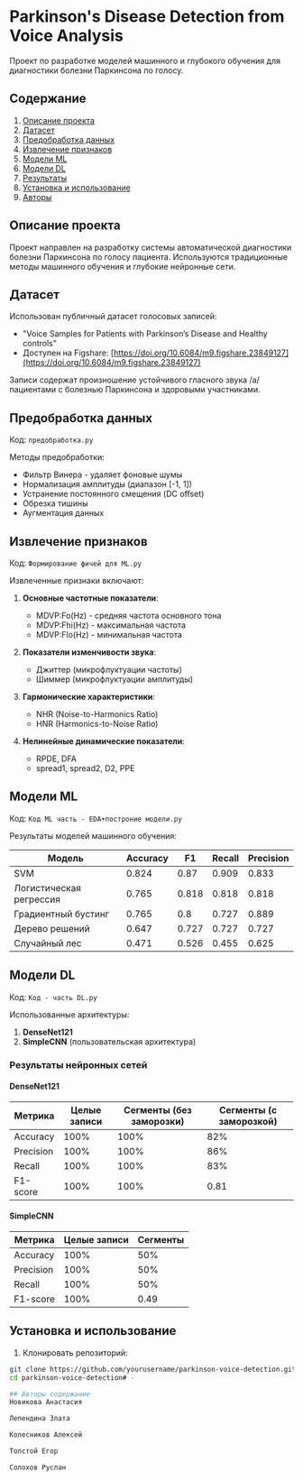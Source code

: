 # Parkinson's Disease Detection from Voice Analysis

Проект по разработке моделей машинного и глубокого обучения для диагностики болезни Паркинсона по голосу.

## Содержание
1. [Описание проекта](#описание-проекта)
2. [Датасет](#датасет)
3. [Предобработка данных](#предобработка-данных)
4. [Извлечение признаков](#извлечение-признаков)
5. [Модели ML](#модели-ml)
6. [Модели DL](#модели-dl)
7. [Результаты](#результаты)
8. [Установка и использование](#установка-и-использование)
9. [Авторы](#авторы)

## Описание проекта

Проект направлен на разработку системы автоматической диагностики болезни Паркинсона по голосу пациента. Используются традиционные методы машинного обучения и глубокие нейронные сети.

## Датасет

Использован публичный датасет голосовых записей:
- "Voice Samples for Patients with Parkinson’s Disease and Healthy controls"
- Доступен на Figshare: [https://doi.org/10.6084/m9.figshare.23849127](https://doi.org/10.6084/m9.figshare.23849127)

Записи содержат произношение устойчивого гласного звука /a/ пациентами с болезнью Паркинсона и здоровыми участниками.

## Предобработка данных

Код: `предобработка.py`

Методы предобработки:
- Фильтр Винера - удаляет фоновые шумы
- Нормализация амплитуды (диапазон [-1, 1])
- Устранение постоянного смещения (DC offset)
- Обрезка тишины
- Аугментация данных

## Извлечение признаков

Код: `Формирование фичей для ML.py`

Извлеченные признаки включают:
1. **Основные частотные показатели**:
   - MDVP:Fo(Hz) - средняя частота основного тона
   - MDVP:Fhi(Hz) - максимальная частота
   - MDVP:Flo(Hz) - минимальная частота

2. **Показатели изменчивости звука**:
   - Джиттер (микрофлуктуации частоты)
   - Шиммер (микрофлуктуации амплитуды)

3. **Гармонические характеристики**:
   - NHR (Noise-to-Harmonics Ratio)
   - HNR (Harmonics-to-Noise Ratio)

4. **Нелинейные динамические показатели**:
   - RPDE, DFA
   - spread1, spread2, D2, PPE

## Модели ML

Код: `Код ML часть - EDA+построние модели.py`

Результаты моделей машинного обучения:

| Модель               | Accuracy | F1   | Recall | Precision |
|----------------------|----------|------|--------|-----------|
| SVM                  | 0.824    | 0.87 | 0.909  | 0.833     |
| Логистическая регрессия | 0.765    | 0.818 | 0.818 | 0.818     |
| Градиентный бустинг   | 0.765    | 0.8  | 0.727  | 0.889     |
| Дерево решений       | 0.647    | 0.727 | 0.727 | 0.727     |
| Случайный лес        | 0.471    | 0.526 | 0.455 | 0.625     |

## Модели DL

Код: `Код - часть DL.py`

Использованные архитектуры:
1. **DenseNet121**
2. **SimpleCNN** (пользовательская архитектура)

### Результаты нейронных сетей

#### DenseNet121
| Метрика      | Целые записи | Сегменты (без заморозки) | Сегменты (с заморозкой) |
|--------------|--------------|--------------------------|-------------------------|
| Accuracy     | 100%         | 100%                     | 82%                     |
| Precision    | 100%         | 100%                     | 86%                     |
| Recall       | 100%         | 100%                     | 83%                     |
| F1-score     | 100%         | 100%                     | 0.81                    |

#### SimpleCNN
| Метрика      | Целые записи | Сегменты |
|--------------|--------------|----------|
| Accuracy     | 100%         | 50%      |
| Precision    | 100%         | 50%      |
| Recall       | 100%         | 50%      |
| F1-score     | 100%         | 0.49     |

## Установка и использование

1. Клонировать репозиторий:
```bash
git clone https://github.com/yourusername/parkinson-voice-detection.git
cd parkinson-voice-detection# -

## Авторы содержание
Новикова Анастасия

Лепендина Злата

Колесников Алексей

Толстой Егор

Солохов Руслан

